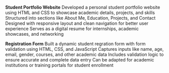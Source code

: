 **Student Portfolio Website**
Developed a personal student portfolio website using HTML and CSS to showcase academic details, projects, and skills
Structured into sections like About Me, Education, Projects, and Contact
Designed with responsive layout and clean navigation for better user experience
Serves as a digital resume for internships, academic showcases, and networking

**Registration Form**
Built a dynamic student regration form with form validation using HTML, CSS, and JavaScript
Captures inputs like name, age, email, gender, courses, and other academic data
Includes validation logic to ensure accurate and complete data entry
Can be adapted for academic institutions or training portals for student enrollment
